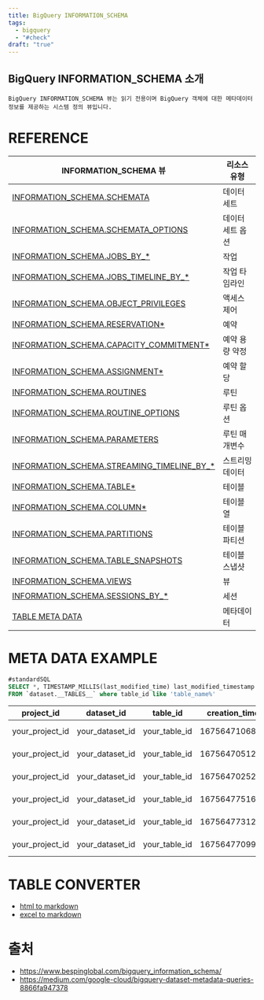 ```yaml
---
title: BigQuery INFORMATION_SCHEMA
tags:
  - bigquery
  - "#check"
draft: "true"
---
```


## BigQuery INFORMATION_SCHEMA 소개

`BigQuery INFORMATION_SCHEMA 뷰는 읽기 전용이며 BigQuery 객체에 대한 메타데이터 정보를 제공하는 시스템 정의 뷰입니다.` 
# REFERENCE
|INFORMATION_SCHEMA 뷰|리소스 유형|
|--- |--- |
|[INFORMATION_SCHEMA.SCHEMATA](https://cloud.google.com/bigquery/docs/information-schema-intro?hl=ko#schemata_view)|데이터 세트|
|[INFORMATION_SCHEMA.SCHEMATA_OPTIONS](https://cloud.google.com/bigquery/docs/information-schema-intro?hl=ko#schemata_options_view)|데이터 세트 옵션|
|[INFORMATION_SCHEMA.JOBS_BY_*](https://cloud.google.com/bigquery/docs/information-schema-jobs?hl=ko)|작업|
|[INFORMATION_SCHEMA.JOBS_TIMELINE_BY_*](https://cloud.google.com/bigquery/docs/information-schema-jobs-timeline?hl=ko)|작업 타임라인|
|[INFORMATION_SCHEMA.OBJECT_PRIVILEGES](https://cloud.google.com/bigquery/docs/information-schema-object-privileges?hl=ko)|액세스 제어|
|[INFORMATION_SCHEMA.RESERVATION*](https://cloud.google.com/bigquery/docs/information-schema-reservations?hl=ko)|예약|
|[INFORMATION_SCHEMA.CAPACITY_COMMITMENT*](https://cloud.google.com/bigquery/docs/information-schema-capacity-commitments?hl=ko)|예약 용량 약정|
|[INFORMATION_SCHEMA.ASSIGNMENT*](https://cloud.google.com/bigquery/docs/information-schema-assignments?hl=ko)|예약 할당|
|[INFORMATION_SCHEMA.ROUTINES](https://cloud.google.com/bigquery/docs/information-schema-routines?hl=ko)|루틴|
|[INFORMATION_SCHEMA.ROUTINE_OPTIONS](https://cloud.google.com/bigquery/docs/information-schema-routine-options?hl=ko)|루틴 옵션|
|[INFORMATION_SCHEMA.PARAMETERS](https://cloud.google.com/bigquery/docs/information-schema-parameters?hl=ko)|루틴 매개변수|
|[INFORMATION_SCHEMA.STREAMING_TIMELINE_BY_*](https://cloud.google.com/bigquery/docs/information-schema-streaming?hl=ko)|스트리밍 데이터|
|[INFORMATION_SCHEMA.TABLE*](https://cloud.google.com/bigquery/docs/information-schema-tables?hl=ko)|테이블|
|[INFORMATION_SCHEMA.COLUMN*](https://cloud.google.com/bigquery/docs/information-schema-columns?hl=ko)|테이블 열|
|[INFORMATION_SCHEMA.PARTITIONS](https://cloud.google.com/bigquery/docs/information-schema-partitions?hl=ko)|테이블 파티션|
|[INFORMATION_SCHEMA.TABLE_SNAPSHOTS](https://cloud.google.com/bigquery/docs/information-schema-snapshots?hl=ko)|테이블 스냅샷|
|[INFORMATION_SCHEMA.VIEWS](https://cloud.google.com/bigquery/docs/information-schema-views?hl=ko)|뷰|
|[INFORMATION_SCHEMA.SESSIONS_BY_*](https://cloud.google.com/bigquery/docs/information-schema-sessions?hl=ko)|세션|  
|[TABLE META DATA](https://stackoverflow.com/questions/44288261/get-the-last-modified-date-for-all-bigquery-tables-in-a-bigquery-project)|메타데이터|
# META DATA EXAMPLE 
```sql
#standardSQL
SELECT *, TIMESTAMP_MILLIS(last_modified_time) last_modified_timestamp
FROM `dataset.__TABLES__` where table_id like 'table_name%'
```

| project_id      | dataset_id      | table_id      | creation_time | last_modified_time | row_count | size_bytes | type | last_modified_timestamp        |
| --------------- | --------------- | ------------- | ------------- | ------------------ | --------- | ---------- | ---- | ------------------------------ |
| your_project_id | your_dataset_id | your_table_id | 1675647106802 | 1675647127420      | 4330      | 336088     | 1    | 2023-02-06 01:32:07.420000 UTC |
| your_project_id | your_dataset_id | your_table_id | 1675647051287 | 1675647102301      | 5812      | 451295     | 1    | 2023-02-06 01:31:42.301000 UTC |
| your_project_id | your_dataset_id | your_table_id | 1675647025282 | 1675647048880      | 4953      | 384616     | 1    | 2023-02-06 01:30:48.880000 UTC |
| your_project_id | your_dataset_id | your_table_id | 1675647751604 | 1675647769644      | 4518      | 350798     | 1    | 2023-02-06 01:42:49.644000 UTC |
| your_project_id | your_dataset_id | your_table_id | 1675647731291 | 1675647749110      | 4525      | 351292     | 1    | 2023-02-06 01:42:29.110000 UTC |
| your_project_id | your_dataset_id | your_table_id | 1675647709909 | 1675647728649      | 4942      | 383588     | 1    | 2023-02-06 01:42:08.649000 UTC |
# TABLE CONVERTER
- [html to markdown](https://jmalarcon.github.io/markdowntables/)
- [excel to markdown](https://tabletomarkdown.com/convert-spreadsheet-to-markdown/)
# 출처
- https://www.bespinglobal.com/bigquery_information_schema/
- https://medium.com/google-cloud/bigquery-dataset-metadata-queries-8866fa947378